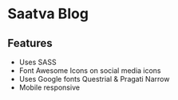 # Saatva Blog
## Features
* Uses SASS
* Font Awesome Icons on social media icons
* Uses Google fonts Questrial & Pragati Narrow
* Mobile responsive 

